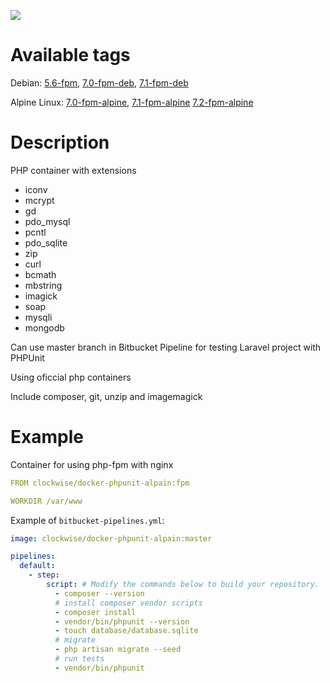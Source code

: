 [![](https://images.microbadger.com/badges/image/clockwise/docker-phpunit-alpain.svg)](https://microbadger.com/images/clockwise/docker-phpunit-alpain "Get your own image badge on microbadger.com")

# Available tags

Debian:
[5.6-fpm](https://github.com/ClockwiseSoftware/docker-phpunit-alpain/tree/5.6-fpm),
[7.0-fpm-deb](https://github.com/ClockwiseSoftware/docker-phpunit-alpain/tree/7.0-fpm-deb),
[7.1-fpm-deb](https://github.com/ClockwiseSoftware/docker-phpunit-alpain/tree/7.1-fpm-deb)

Alpine Linux:
[7.0-fpm-alpine](https://github.com/ClockwiseSoftware/docker-phpunit-alpain/tree/7.0-fpm-alpine),
[7.1-fpm-alpine](https://github.com/ClockwiseSoftware/docker-phpunit-alpain/tree/7.1-fpm-alpine)
[7.2-fpm-alpine](https://github.com/ClockwiseSoftware/docker-phpunit-alpain/tree/7.2-fpm-alpine)

# Desсription

PHP container with extensions 
- iconv 
- mcrypt 
- gd
- pdo_mysql
- pcntl 
- pdo_sqlite 
- zip 
- curl 
- bcmath 
- mbstring 
- imagick 
- soap 
- mysqli
- mongodb

Can use master branch in 
Bitbucket Pipeline for testing Laravel project with PHPUnit

Using oficcial php containers

Include composer, git, unzip and imagemagick

# Example 
Container for using php-fpm with nginx

```yml
FROM clockwise/docker-phpunit-alpain:fpm

WORKDIR /var/www
```

Example of `bitbucket-pipelines.yml`:
```yml
image: clockwise/docker-phpunit-alpain:master

pipelines:
  default:
    - step:
        script: # Modify the commands below to build your repository.
          - composer --version
          # install composer vendor scripts
          - composer install
          - vendor/bin/phpunit --version
          - touch database/database.sqlite
          # migrate
          - php artisan migrate --seed
          # run tests
          - vendor/bin/phpunit
```
